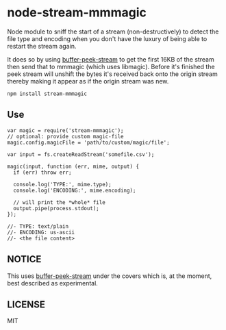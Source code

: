 # node-stream-mmmagic

Node module to sniff the start of a stream (non-destructively) to detect the file type and encoding
when you don't have the luxury of being able to restart the stream again.

It does so by using [buffer-peek-stream](https://github.com/seangarner/node-buffer-peek-stream) to
get the first 16KB of the stream then send that to mmmagic (which uses libmagic).  Before it's
finished the peek stream will unshift the bytes it's received back onto the origin stream thereby
making it appear as if the origin stream was new.

```
npm install stream-mmmagic
```

## Use
```
var magic = require('stream-mmmagic');
// optional: provide custom magic-file
magic.config.magicFile = 'path/to/custom/magic/file';

var input = fs.createReadStream('somefile.csv');

magic(input, function (err, mime, output) {
  if (err) throw err;

  console.log('TYPE:', mime.type);
  console.log('ENCODING:', mime.encoding);

  // will print the *whole* file
  output.pipe(process.stdout);
});

//- TYPE: text/plain
//- ENCODING: us-ascii
//- <the file content>
```

## NOTICE
This uses [buffer-peek-stream](https://github.com/seangarner/node-buffer-peek-stream) under the
covers which is, at the moment, best described as experimental.

## LICENSE
MIT
